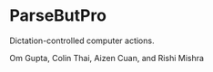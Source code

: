 # ParseButPro

Dictation-controlled computer actions.

Om Gupta, Colin Thai, Aizen Cuan, and Rishi Mishra
